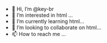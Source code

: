 - 👋 Hi, I’m @key-br
- 👀 I’m interested in html ...
- 🌱 I’m currently learning html...
- 💞️ I’m looking to collaborate on html...
- 📫 How to reach me ...

<!---
key-br/key-br is a ✨ special ✨ repository because its `README.md` (this file) appears on your GitHub profile.
You can click the Preview link to take a look at your changes.
--->
